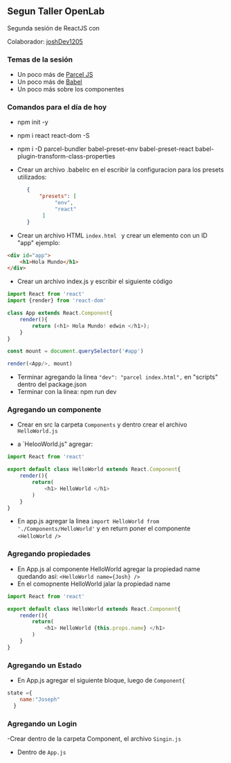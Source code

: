 ## Segun Taller OpenLab 

Segunda sesión de ReactJS con 

Colaborador:  [joshDev1205](https://github.com/joshDev1205/ "Coache Josh")

### Temas de la sesión
- Un poco más de [Parcel JS](https://parceljs.org/ "Parcel.js")
- Un poco más de [Babel](https://babeljs.io/ "Babel.js")
- Un poco más sobre los componentes

### Comandos para el día de hoy
- npm init -y
- npm i react react-dom -S
- npm i -D parcel-bundler babel-preset-env babel-preset-react babel-plugin-transform-class-properties
- Crear un archivo .babelrc en el escribir la configuracion para los presets utilizados:
    ```json
       {
           "presets": [
                "env",
                "react"
            ]
       } 
    ```

- Crear un archivo HTML  `index.html ` y crear un elemento con un ID "app"  ejemplo:
```html
<div id="app">
    <h1>Hola Mundo</h1>
</div>
```
- Crear un archivo index.js y escribir el siguiente código 

```javascript
import React from 'react'
import {render} from 'react-dom'

class App extends React.Component{
    render(){
        return (<h1> Hola Mundo! edwin </h1>);
    }
}

const mount = document.querySelector('#app')

render(<App/>, mount)
```

- Terminar agregando la linea ` "dev": "parcel index.html", ` en "scripts" dentro del package.json
- Terminar con la linea: npm run dev

### Agregando un componente

- Crear en src la carpeta `Components` y dentro crear el archivo `HelloWorld.js`

- a `HelooWorld.js" agregar: 

```javascript
import React from 'react'

export default class HelloWorld extends React.Component{
    render(){
        return(
            <h1> HelloWorld </h1>
        )
    }
}
```

- En app.js agregar la linea ` import HelloWorld from './Components/HelloWorld' ` y en return poner el componente `<HelloWorld />`


### Agregando propiedades
- En App.js al componente HelloWorld agregar la propiedad name  quedando así:   ` <HelloWorld name={Josh} /> ` 
- En el comopnente HelloWorld jalar la propiedad name 

```javascript
import React from 'react'

export default class HelloWorld extends React.Component{
    render(){
        return(
            <h1> HelloWorld {this.props.name} </h1>
        )
    }
}

```
### Agregando un Estado
- En App.js agregar el siguiente bloque, luego de `Component{`
```javascript
state ={
    name:"Joseph"
  }
```

### Agregando un Login
-Crear dentro de la carpeta Component, el archivo `Singin.js`
- Dentro de `App.js`
<SingIn />